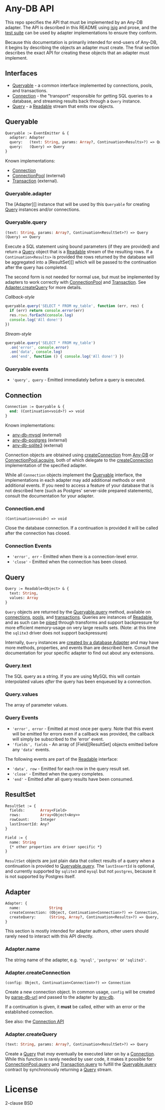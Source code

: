 # Any-DB API

This repo specifies the API that must be implemented by an Any-DB adapter. The
API is described in this README using [jsig][] and prose, and the
[test suite][] can be used by adapter implementations to ensure they conform.

Because this documentation is primarily intended for end-users of Any-DB, it
begins by describing the objects an adapter must create. The final section
describes the exact API for creating these objects that an adapter must
implement.

## Interfaces

 - [Queryable][] - a common interface implemented by connections, pools, and
   transactions.
 - [Connection][] - the "transport" responsible for getting SQL queries to a
   database, and streaming results back through a `Query` instance.
 - [Query][] - a [Readable][] stream that emits row objects.

## Queryable

```ocaml
Queryable := EventEmitter & {
  adapter: Adapter
  query:   (text: String, params: Array?, Continuation<Results>?) => Query
  query:   (Query) => Query
}
```

Known implementations:
 - [Connection][Connection]
 - [ConnectionPool][ConnectionPool] (external)
 - [Transaction][Transaction] (external).

### Queryable.adapter

The [Adapter][] instance that will be used by this `Queryable` for creating
[Query][] instances and/or connections.

### Queryable.query

```ocaml
(text: String, params: Array?, Continuation<ResultSet>?) => Query
(Query) => Query
```

Execute a SQL statement using bound parameters (if they are provided) and
return a [Query][] object that is a [Readable][] stream of the resulting
rows. If a `Continuation<Results>` is provided the rows returned by the
database will be aggregated into a [ResultSet][] which will be passed to the
continuation after the query has completed.

The second form is not needed for normal use, but must be implemented by
adapters to work correctly with [ConnectionPool][] and [Transaction][]. See
[Adapter.createQuery](#adapter-createquery) for more details.

*Callback-style*
```javascript
queryable.query('SELECT * FROM my_table', function (err, res) {
  if (err) return console.error(err)
  res.rows.forEach(console.log)
  console.log('All done!')
})
```

*Stream-style*
```javascript
queryable.query('SELECT * FROM my_table')
  .on('error', console.error)
  .on('data', console.log)
  .on('end', function () { console.log('All done!') })
```

### Queryable events

 - `'query', query` - Emitted immediately before a query is executed. 

## Connection

```ocaml
Connection := Queryable & {
  end: (Continuation<void>?) => void
}
```

Known implementations:

 - [any-db-mysql][] (external)
 - [any-db-postgres][] (external)
 - [any-db-sqlite3][] (external)

Connection objects are obtained using [createConnection][] from [Any-DB][] or
[ConnectionPool.acquire][], both of which delegate to the
[createConnection](#adaptercreateconnection) implementation of the specified
adapter.

While all `Connection` objects implement the [Queryable][] interface, the
implementations in each adapter may add additional methods or emit additional
events. If you need to access a feature of your database that is not described
here (such as Postgres' server-side prepared statements), consult the
documentation for your adapter.

### Connection.end

`(Continuation<void>) => void`

Close the database connection. If a continuation is provided it will be
called after the connection has closed.

### Connection Events

 * `'error', err` - Emitted when there is a connection-level error.
 * `'close'` - Emitted when the connection has been closed.

## Query

```ocaml
Query := Readable<Object> & {
  text: String,
  values: Array
}
```

`Query` objects are returned by the [Queryable.query][Queryable.query] method,
available on [connections][Connection], [pools][ConnectionPool.query], and
[transactions][Transaction.query]. Queries are instances of [Readable][], and 
as such can be [piped][Readable.pipe] through transforms and support backpressure
for more efficient memory-usage on very large results sets. (Note: at this time
the `sqlite3` driver does not support backpressure)

Internally, `Query` instances are
[created by a database Adapter][Adapter.createQuery] and may have more methods,
properties, and events than are described here. Consult the documentation for
your specific adapter to find out about any extensions.

### Query.text

The SQL query as a string. If you are using MySQL this will contain
interpolated values *after* the query has been enqueued by a connection.

### Query.values

The array of parameter values.

### Query Events

 * `'error', error` - Emitted at most once per query. Note that this event will
   be emitted for errors even if a callback was provided, the callback will
   simply be subscribed to the 'error' event.
 * `'fields', fields` - An array of [Field][ResultSet] objects emitted before
   any `'data'` events.

The following events are part of the [Readable][] interface:

 * `'data', row` - Emitted for each row in the query result set.
 * `'close'` - Emitted when the query completes.
 * `'end'` - Emitted after all query results have been consumed.

## ResultSet

```ocaml
ResultSet := {
  fields:       Array<Field>
  rows:         Array<Object<Any>>
  rowCount:     Integer
  lastInsertId: Any?
}

Field := {
  name: String
  {* other properties are driver specific *}
}
```

`ResultSet` objects are just plain data that collect results of a query when a 
continuation is provided to [Queryable.query][]. The `lastInsertId` is optional,
and currently supported by `sqlite3` and `mysql` but not `postgres`, because
it is not supported by Postgres itself.

## Adapter

```ocaml
Adapter: {
  name:             String
  createConnection: (Object, Continuation<Connection>?) => Connection,
  createQuery:      (String, Array?, Continuation<Results>?) => Query,
}
```

This section is mostly intended for adapter authors, other users should rarely
need to interact with this API directly.

### Adapter.name

The string name of the adapter, e.g. `'mysql'`, `'postgres'` or `'sqlite3'`.

### Adapter.createConnection

`(config: Object, Continuation<Connection>?) => Connection`

Create a new connection object. In common usage, `config` will be created by
[parse-db-url][] and passed to the adapter by [any-db][].

If a continuation is given, it **must** be called, either with an error or the
established connection.

See also: the [Connection API](#connection)

### Adapter.createQuery

```ocaml
(text: String, params: Array?, Continuation<ResultSet>?) => Query
```

Create a [Query](#query) that *may* eventually be executed later on by a
[Connection][]. While this function is rarely needed by user code, it makes
it possible for [ConnectionPool.query][] and [Transaction.query][] to fulfill
the [Queryable.query][] contract by synchronously returning a [Query][] stream.

# License

2-clause BSD

[jsig]: https://github.com/jden/jsig
[once]: http://npm.im/once
[parse-db-url]: https://github.com/grncdr/parse-db-url#api
[any-db]: https://github.com/grncdr/node-any-db
[any-db-mysql]: https://github.com/grncdr/node-any-db-mysql
[any-db-postgres]: https://github.com/grncdr/node-any-db-postgres
[any-db-sqlite3]: https://github.com/grncdr/node-any-db-sqlite3
[createConnection]: https://github.com/grncdr/node-any-db#exportscreateconnection

[Readable]: http://nodejs.org/api/stream.html#stream_class_stream_readable
[Readable.pipe]: http://nodejs.org/api/stream.html#stream_readable_pipe_destination_options

[ConnectionPool.query]: https://github.com/grncdr/node-any-db-pool#connectionpoolquery
[ConnectionPool.acquire]: https://github.com/grncdr/node-any-db-pool#connectionpoolacquire
[ConnectionPool]: https://github.com/grncdr/node-any-db-pool#api
[Transaction]: https://github.com/grncdr/node-any-db-transaction#api
[any-db-transaction]: https://github.com/grncdr/node-any-db-transaction
[Transaction.query]: https://github.com/grncdr/node-any-db-transaction#transactionquery

[test suite]: tests
[Queryable]: #queryable
[Queryable.query]: #queryablequery
[Connection]: #connection
[Connection.query]: #connectionquery
[Query]: #query
[Adapter.createQuery]: #adaptercreatequery
